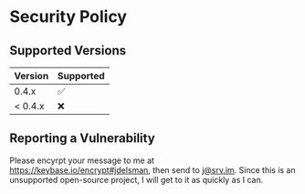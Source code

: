 # Security Policy

## Supported Versions

| Version | Supported          |
| ------- | ------------------ |
| 0.4.x   | :white_check_mark: |
| < 0.4.x | :x:                |

## Reporting a Vulnerability

Please encyrpt your message to me at https://keybase.io/encrypt#jdelsman, then send to j@srv.im. Since this is an unsupported open-source project, I will get to it as quickly as I can.
